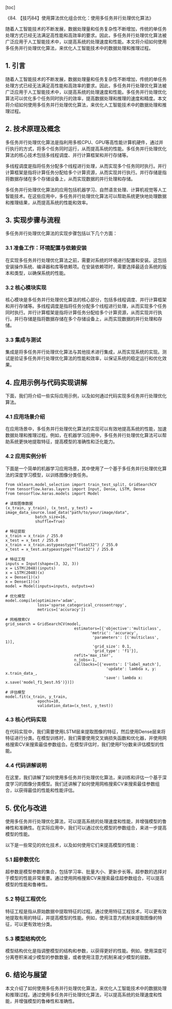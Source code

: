 
[toc]                    
                
                
《84. 【技巧84】使用算法优化组合优化：使用多任务并行处理优化算法》

随着人工智能技术的不断发展，数据处理量和任务复杂性不断增加，传统的单任务处理方式已经无法满足高性能和高效率的要求。因此，多任务并行处理优化算法被广泛应用于人工智能技术中，以提高系统的处理速度和性能。本文将介绍如何使用多任务并行处理优化算法，来优化人工智能技术中的数据处理和推理过程。

## 1. 引言

随着人工智能技术的不断发展，数据处理量和任务复杂性不断增加，传统的单任务处理方式已经无法满足高性能和高效率的要求。因此，多任务并行处理优化算法被广泛应用于人工智能技术中，以提高系统的处理速度和性能。多任务并行处理优化算法可以优化多个任务同时执行的效率，提高数据处理和推理的速度和精度。本文将介绍如何使用多任务并行处理优化算法，来优化人工智能技术中的数据处理和推理过程。

## 2. 技术原理及概念

多任务并行处理优化算法是指利用多核CPU、GPU等高性能计算机硬件，通过并行执行的方式，将多个任务同时运行，从而提高系统的性能。多任务并行处理优化算法的核心技术包括多线程调度、并行计算框架和并行存储等。

多线程调度是指将任务分配多个线程进行处理，从而实现多个任务同时执行。并行计算框架是指将计算任务分配给多个计算资源，从而实现并行执行。并行存储是指将数据存储在多个存储设备上，从而实现数据的并行处理和存储。

多任务并行处理优化算法的应用包括机器学习、自然语言处理、计算机视觉等人工智能技术。在这些应用中，多任务并行处理优化算法可以帮助系统更快地处理数据和推理结果，从而提高系统的性能和效率。

## 3. 实现步骤与流程

多任务并行处理优化算法的实现步骤包括以下几个方面：

### 3.1 准备工作：环境配置与依赖安装

在实现多任务并行处理优化算法之前，需要对系统的环境进行配置和安装。这包括安装操作系统、编译器和库等依赖项。在安装依赖项时，需要选择最适合系统的版本和类型，以确保系统的性能。

### 3.2 核心模块实现

核心模块是多任务并行处理优化算法的核心部分，包括多线程调度、并行计算框架和并行存储等。多线程调度是指将任务分配多个线程进行处理，从而实现多个任务同时执行。并行计算框架是指将计算任务分配给多个计算资源，从而实现并行执行。并行存储是指将数据存储在多个存储设备上，从而实现数据的并行处理和存储。

### 3.3 集成与测试

集成是将多任务并行处理优化算法与其他技术进行集成，从而实现系统的实现。测试是验证多任务并行处理优化算法的性能和效率，以保证系统的稳定运行和优化效果。

## 4. 应用示例与代码实现讲解

下面，我们将介绍一些实际应用示例，以及如何通过代码实现多任务并行处理优化算法。

### 4.1 应用场景介绍

在应用场景中，多任务并行处理优化算法的实现可以有效地提高系统的性能，加速数据处理和推理过程。例如，在机器学习应用中，多任务并行处理优化算法可以帮助系统更快地提取特征，提高模型的准确性和泛化能力。

### 4.2 应用实例分析

下面是一个简单的机器学习应用场景，其中使用了一个基于多任务并行处理优化算法的深度学习模型，以训练图像分类任务。

```
from sklearn.model_selection import train_test_split, GridSearchCV
from tensorflow.keras.layers import Input, Dense, LSTM, Dense
from tensorflow.keras.models import Model

# 读取图像数据
(x_train, y_train), (x_test, y_test) = 
image_data_source.load_data("path/to/your/image/data", 
             batch_size=16, 
             shuffle=True)

# 特征提取
x_train = x_train / 255.0
x_test = x_test / 255.0
x_train = x_train.astypeastype("float32") / 255.0
x_test = x_test.astypeastype("float32") / 255.0

# 特征工程
inputs = Input(shape=(3, 32, 3))
x = LSTM(2048)(inputs)
x = LSTM(2048)(x)
x = Dense(1)(x)
x = Dense(1)(x)
model = Model(inputs=inputs, outputs=x)

# 优化模型
model.compile(optimizer='adam',
              loss='sparse_categorical_crossentropy',
              metrics=['accuracy'])

# 网格搜索CV
grid_search = GridSearchCV(model, 
                              estimators=[{'objective':'multiclass', 
                                     'metric': 'accuracy', 
                                      'parameters': [('multiclass', 1)], 
                                      'grid_size': 0.1, 
                                      'grid_type': 'f1'}],
                              refit='max_iter', 
                              n_jobs=-1, 
                              callbacks=[{'events': ['label_match'], 
                                            'update': lambda x, y: x.train_data_, 
                                           'save': lambda x: x.save('model_f1_best.h5')})])

# 评估模型
model.fit(x_train, y_train, 
              epochs=10, 
              validation_data=(x_test, y_test))
```

### 4.3 核心代码实现

在代码实现中，我们需要使用LSTM层来提取图像的特征，然后使用Dense层来将特征进行分类。在模型训练时，我们需要使用交叉熵损失函数和优化器，并使用网格搜索CV来搜索最佳参数组合。在模型评估时，我们使用F1分数来评估模型的性能。

### 4.4 代码讲解说明

在这里，我们讲解了如何使用多任务并行处理优化算法，来训练和评估一个基于深度学习的图像分类模型。我们还讲解了如何使用网格搜索CV来搜索最佳参数组合，以获得最佳的性能和性能评估。

## 5. 优化与改进

使用多任务并行处理优化算法，可以提高系统的处理速度和性能，并增强模型的鲁棒性和准确性。在实际应用中，我们可以通过优化模型的参数组合，来进一步提高模型的性能。

以下是一些常见的优化技术，以及如何使用它们来提高模型的性能：

### 5.1 超参数优化

超参数是模型参数的集合，包括学习率、批量大小、更新步长等。超参数的选择对于模型的性能非常重要。通过使用网格搜索CV来搜索最佳超参数组合，可以提高模型的性能和鲁棒性。

### 5.2 特征工程优化

特征工程是指从原始数据中提取特征的过程。通过使用特征工程技术，可以更有效地提取有用的特征，并提高模型的性能。例如，使用注意力机制来提取图像的特征，可以更有效地分类。

### 5.3 模型结构优化

模型结构优化是指调整模型的结构和参数，以获得更好的性能。例如，使用深度可分离卷积来减少模型的参数数量，或者使用注意力机制来减少模型的层数。

## 6. 结论与展望

本文介绍了如何使用多任务并行处理优化算法，来优化人工智能技术中的数据处理和推理过程。通过使用多任务并行处理优化算法，可以提高系统的处理速度和性能，并增强模型的鲁棒性和准确性。

##

